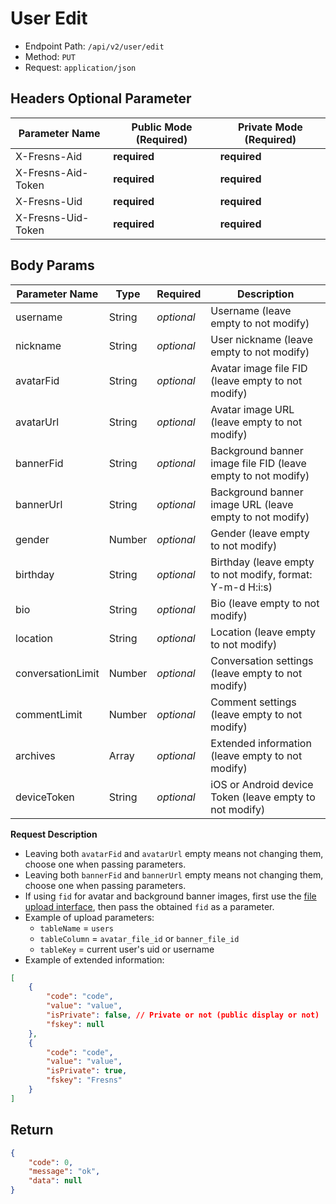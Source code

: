 # User Edit

- Endpoint Path: `/api/v2/user/edit`
- Method: `PUT`
- Request: `application/json`

## Headers Optional Parameter

| Parameter Name | Public Mode (Required) | Private Mode (Required) |
| --- | --- | --- |
| X-Fresns-Aid | **required** | **required** |
| X-Fresns-Aid-Token | **required** | **required** |
| X-Fresns-Uid | **required** | **required** |
| X-Fresns-Uid-Token | **required** | **required** |

## Body Params

| Parameter Name | Type | Required | Description |
| --- | --- | --- | --- |
| username | String | *optional* | Username (leave empty to not modify) |
| nickname | String | *optional* | User nickname (leave empty to not modify) |
| avatarFid | String | *optional* | Avatar image file FID (leave empty to not modify) |
| avatarUrl | String | *optional* | Avatar image URL (leave empty to not modify) |
| bannerFid | String | *optional* | Background banner image file FID (leave empty to not modify) |
| bannerUrl | String | *optional* | Background banner image URL (leave empty to not modify) |
| gender | Number | *optional* | Gender (leave empty to not modify) |
| birthday | String | *optional* | Birthday (leave empty to not modify, format: Y-m-d H:i:s) |
| bio | String | *optional* | Bio (leave empty to not modify) |
| location | String | *optional* | Location (leave empty to not modify) |
| conversationLimit | Number | *optional* | Conversation settings (leave empty to not modify) |
| commentLimit | Number | *optional* | Comment settings (leave empty to not modify) |
| archives | Array | *optional* | Extended information (leave empty to not modify) |
| deviceToken | String | *optional* | iOS or Android device Token (leave empty to not modify) |

**Request Description**

- Leaving both `avatarFid` and `avatarUrl` empty means not changing them, choose one when passing parameters.
- Leaving both `bannerFid` and `bannerUrl` empty means not changing them, choose one when passing parameters.
- If using `fid` for avatar and background banner images, first use the [file upload interface](../common/upload-file.md), then pass the obtained `fid` as a parameter.
- Example of upload parameters:
    - `tableName` = `users`
    - `tableColumn` = `avatar_file_id` or `banner_file_id`
    - `tableKey` = current user's uid or username
- Example of extended information:

```json
[
    {
        "code": "code",
        "value": "value",
        "isPrivate": false, // Private or not (public display or not)
        "fskey": null
    },
    {
        "code": "code",
        "value": "value",
        "isPrivate": true,
        "fskey": "Fresns"
    }
]
```

## Return

```json
{
    "code": 0,
    "message": "ok",
    "data": null
}
```
